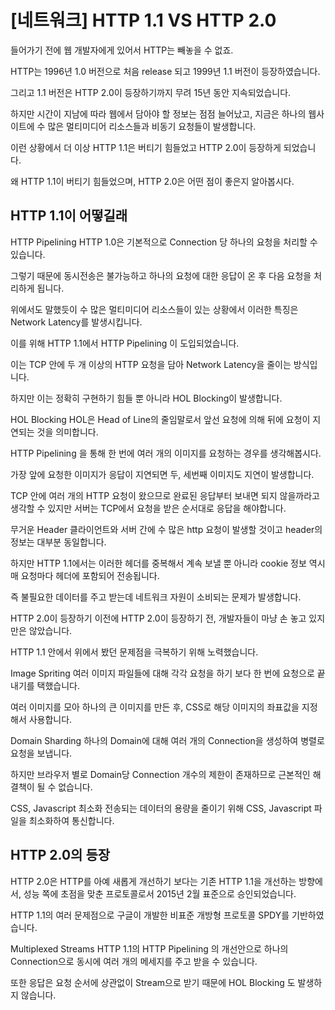 # [네트워크] HTTP 1.1 VS HTTP 2.0

들어가기 전에
웹 개발자에게 있어서 HTTP는 빼놓을 수 없죠.

HTTP는 1996년 1.0 버전으로 처음 release 되고 1999년 1.1 버전이 등장하였습니다.

그리고 1.1 버전은 HTTP 2.0이 등장하기까지 무려 15년 동안 지속되었습니다.

 

하지만 시간이 지남에 따라 웹에서 담아야 할 정보는 점점 늘어났고, 지금은 하나의 웹사이트에 수 많은 멀티미디어 리소스들과 비동기 요청들이 발생합니다.

이런 상황에서 더 이상 HTTP 1.1은 버티기 힘들었고 HTTP 2.0이 등장하게 되었습니다.

왜 HTTP 1.1이 버티기 힘들었으며, HTTP 2.0은 어떤 점이 좋은지 알아봅시다.

 

## HTTP 1.1이 어떻길래
HTTP Pipelining
HTTP 1.0은 기본적으로 Connection 당 하나의 요청을 처리할 수 있습니다.

그렇기 때문에 동시전송은 불가능하고 하나의 요청에 대한 응답이 온 후 다음 요청을 처리하게 됩니다.

위에서도 말했듯이 수 많은 멀티미디어 리소스들이 있는 상황에서 이러한 특징은 Network Latency를 발생시킵니다.

 

이를 위해 HTTP 1.1에서 HTTP Pipelining 이 도입되었습니다.

이는 TCP 안에 두 개 이상의 HTTP 요청을 담아 Network Latency을 줄이는 방식입니다.

하지만 이는 정확히 구현하기 힘들 뿐 아니라 HOL Blocking이 발생합니다.

 

HOL Blocking
HOL은 Head of Line의 줄임말로서 앞선 요청에 의해 뒤에 요청이 지연되는 것을 의미합니다.

HTTP Pipelining 을 통해 한 번에 여러 개의 이미지를 요청하는 경우를 생각해봅시다.

가장 앞에 요청한 이미지가 응답이 지연되면 두, 세번째 이미지도 지연이 발생합니다.

TCP 안에 여러 개의 HTTP 요청이 왔으므로 완료된 응답부터 보내면 되지 않을까라고 생각할 수 있지만 서버는 TCP에서 요청을 받은 순서대로 응답을 해야합니다.

 

무거운 Header
클라이언트와 서버 간에 수 많은 http 요청이 발생할 것이고 header의 정보는 대부분 동일합니다.

하지만 HTTP 1.1에서는 이러한 헤더를 중복해서 계속 보낼 뿐 아니라 cookie 정보 역시 매 요청마다 헤더에 포함되어 전송됩니다.

즉 불필요한 데이터를 주고 받는데 네트워크 자원이 소비되는 문제가 발생합니다.

 

HTTP 2.0이 등장하기 이전에
HTTP 2.0이 등장하기 전, 개발자들이 마냥 손 놓고 있지만은 않았습니다.

HTTP 1.1 안에서 위에서 봤던 문제점을 극복하기 위해 노력했습니다.

 

Image Spriting
여러 이미지 파일들에 대해 각각 요청을 하기 보다 한 번에 요청으로 끝내기를 택했습니다.

여러 이미지를 모아 하나의 큰 이미지를 만든 후, CSS로 해당 이미지의 좌표값을 지정해서 사용합니다.

 

Domain Sharding
하나의 Domain에 대해 여러 개의 Connection을 생성하여 병렬로 요청을 보냅니다.

하지만 브라우저 별로 Domain당 Connection 개수의 제한이 존재하므로 근본적인 해결책이 될 수 없습니다.

 

CSS, Javascript 최소화
전송되는 데이터의 용량을 줄이기 위해 CSS, Javascript 파일을 최소화하여 통신합니다.

 

 

## HTTP 2.0의 등장
HTTP 2.0은 HTTP를 아예 새롭게 개선하기 보다는 기존 HTTP 1.1을 개선하는 방향에서, 성능 쪽에 초점을 맞춘 프로토콜로서 2015년 2월 표준으로 승인되었습니다.

HTTP 1.1의 여러 문제점으로 구글이 개발한 비표준 개방형 프로토콜 SPDY를 기반하였습니다.

 

Multiplexed Streams
HTTP 1.1의 HTTP Pipelining 의 개선안으로 하나의 Connection으로 동시에 여러 개의 메세지를 주고 받을 수 있습니다.

또한 응답은 요청 순서에 상관없이 Stream으로 받기 때문에 HOL Blocking 도 발생하지 않습니다.


